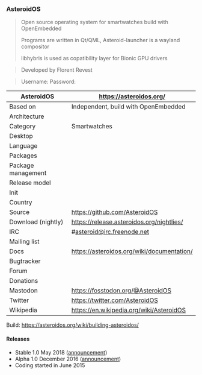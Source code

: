 ### AsteroidOS

> Open source operating system for smartwatches build with OpenEmbedded
>
> Programs are written in Qt/QML, Asteroid-launcher is a wayland compositor
>
> libhybris is used as copatibility layer for Bionic GPU drivers

> Developed by Florent Revest

> Username:
> Password:


| AsteroidOS | https://asteroidos.org/ |
|--------------------|--|
| Based on           | Independent, build with OpenEmbedded |
| Architecture       |  |
| Category           | Smartwatches |
| Desktop            |  |
| Language           |  |
| Packages           |  |
| Package management |  |
| Release model      |  |
| Init               |  |
| Country            |  |
| Source | https://github.com/AsteroidOS |
| Download (nightly) | https://release.asteroidos.org/nightlies/ |
| IRC | #asteroid@irc.freenode.net |
| Mailing list |  |
| Docs | https://asteroidos.org/wiki/documentation/ |
| Bugtracker |  |
| Forum |  |
| Donations |  |
| Mastodon | https://fosstodon.org/@AsteroidOS |
| Twitter | https://twitter.com/AsteroidOS |
| Wikipedia | https://en.wikipedia.org/wiki/AsteroidOS |

Build: https://asteroidos.org/wiki/building-asteroidos/


#### Releases

* Stable 1.0 May 2018 ([announcement](https://asteroidos.org/news/1-0-release/index.html))
* Alpha 1.0 December 2016 ([announcement](https://florentrevest.github.io/2016/12/07/asteroidos-alpha))
* Coding started in June 2015

